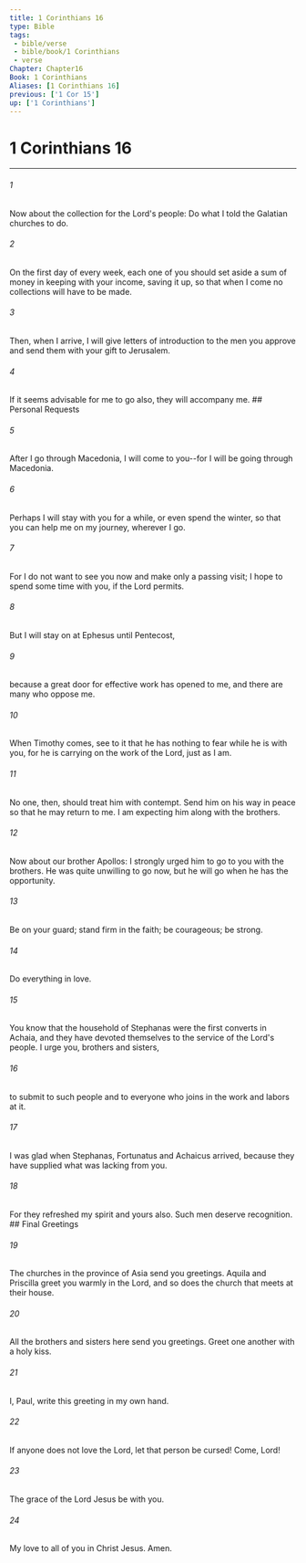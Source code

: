 ```yaml
---
title: 1 Corinthians 16
type: Bible
tags:
 - bible/verse
 - bible/book/1 Corinthians
 - verse
Chapter: Chapter16
Book: 1 Corinthians
Aliases: [1 Corinthians 16]
previous: ['1 Cor 15']
up: ['1 Corinthians']
---
```

# 1 Corinthians 16

***


###### 1 
Now about the collection for the Lord's people: Do what I told the Galatian churches to do. 

###### 2 
On the first day of every week, each one of you should set aside a sum of money in keeping with your income, saving it up, so that when I come no collections will have to be made. 

###### 3 
Then, when I arrive, I will give letters of introduction to the men you approve and send them with your gift to Jerusalem. 

###### 4 
If it seems advisable for me to go also, they will accompany me. ## Personal Requests 

###### 5 
After I go through Macedonia, I will come to you--for I will be going through Macedonia. 

###### 6 
Perhaps I will stay with you for a while, or even spend the winter, so that you can help me on my journey, wherever I go. 

###### 7 
For I do not want to see you now and make only a passing visit; I hope to spend some time with you, if the Lord permits. 

###### 8 
But I will stay on at Ephesus until Pentecost, 

###### 9 
because a great door for effective work has opened to me, and there are many who oppose me. 

###### 10 
When Timothy comes, see to it that he has nothing to fear while he is with you, for he is carrying on the work of the Lord, just as I am. 

###### 11 
No one, then, should treat him with contempt. Send him on his way in peace so that he may return to me. I am expecting him along with the brothers. 

###### 12 
Now about our brother Apollos: I strongly urged him to go to you with the brothers. He was quite unwilling to go now, but he will go when he has the opportunity. 

###### 13 
Be on your guard; stand firm in the faith; be courageous; be strong. 

###### 14 
Do everything in love. 

###### 15 
You know that the household of Stephanas were the first converts in Achaia, and they have devoted themselves to the service of the Lord's people. I urge you, brothers and sisters, 

###### 16 
to submit to such people and to everyone who joins in the work and labors at it. 

###### 17 
I was glad when Stephanas, Fortunatus and Achaicus arrived, because they have supplied what was lacking from you. 

###### 18 
For they refreshed my spirit and yours also. Such men deserve recognition. ## Final Greetings 

###### 19 
The churches in the province of Asia send you greetings. Aquila and Priscilla greet you warmly in the Lord, and so does the church that meets at their house. 

###### 20 
All the brothers and sisters here send you greetings. Greet one another with a holy kiss. 

###### 21 
I, Paul, write this greeting in my own hand. 

###### 22 
If anyone does not love the Lord, let that person be cursed! Come, Lord! 

###### 23 
The grace of the Lord Jesus be with you. 

###### 24 
My love to all of you in Christ Jesus. Amen. 
